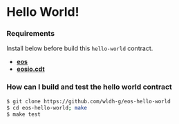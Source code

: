 # Hello World!

### Requirements
Install below before build this `hello-world` contract.

+ **[eos](https://github.com/EOSIO/eos)**  
+ **[eosio.cdt](https://github.com/EOSIO/eosio.cdt#binary-releases)**  

### How can I build and test the hello world contract
```bash
$ git clone https://github.com/wldh-g/eos-hello-world
$ cd eos-hello-world; make
$ make test
```
